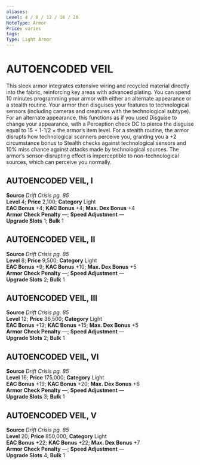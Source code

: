 ```yaml
---
aliases: 
Level: 4 / 8 / 12 / 16 / 20
NoteType: Armor
Price: varies
tags: 
Type: Light Armor
---
```

# AUTOENCODED VEIL

This sleek armor integrates extensive wiring and recycled material directly into the fabric, reinforcing key areas with advanced plating. You can spend 10 minutes programming your armor with either an alternate appearance or a stealth routine. Your armor then disguises your features to technological sensors (including cameras and creatures with the technological subtype). For an alternate appearance, this functions as if you used Disguise to change your appearance, with a Perception check DC to pierce the disguise equal to 15 + 1-1/2 × the armor’s item level. For a stealth routine, the armor disrupts how technological scanners perceive you, granting you a +2 circumstance bonus to Stealth checks against technological sensors and 10% miss chance against attacks made by technological sources. The armor’s sensor-disrupting effect is imperceptible to non-technological sources, which can perceive you normally.  

## AUTOENCODED VEIL, I

**Source** _Drift Crisis pg. 85_  
**Level** 4; **Price** 2,100; **Category** Light  
**EAC Bonus** +4; **KAC Bonus** +4; **Max. Dex Bonus** +4  
**Armor Check Penalty** —; **Speed Adjustment** —  
**Upgrade Slots** 1; **Bulk** 1

## AUTOENCODED VEIL, II

**Source** _Drift Crisis pg. 85_  
**Level** 8; **Price** 9,500; **Category** Light  
**EAC Bonus** +9; **KAC Bonus** +10; **Max. Dex Bonus** +5  
**Armor Check Penalty** —; **Speed Adjustment** —  
**Upgrade Slots** 2; **Bulk** 1

## AUTOENCODED VEIL, III

**Source** _Drift Crisis pg. 85_  
**Level** 12; **Price** 36,500; **Category** Light  
**EAC Bonus** +13; **KAC Bonus** +15; **Max. Dex Bonus** +5  
**Armor Check Penalty** —; **Speed Adjustment** —  
**Upgrade Slots** 2; **Bulk** 1

## AUTOENCODED VEIL, VI

**Source** _Drift Crisis pg. 85_  
**Level** 16; **Price** 175,000; **Category** Light  
**EAC Bonus** +19; **KAC Bonus** +20; **Max. Dex Bonus** +6  
**Armor Check Penalty** —; **Speed Adjustment** —  
**Upgrade Slots** 3; **Bulk** 1

## AUTOENCODED VEIL, V

**Source** _Drift Crisis pg. 85_  
**Level** 20; **Price** 850,000; **Category** Light  
**EAC Bonus** +22; **KAC Bonus** +22; **Max. Dex Bonus** +7  
**Armor Check Penalty** —; **Speed Adjustment** —  
**Upgrade Slots** 4; **Bulk** 1